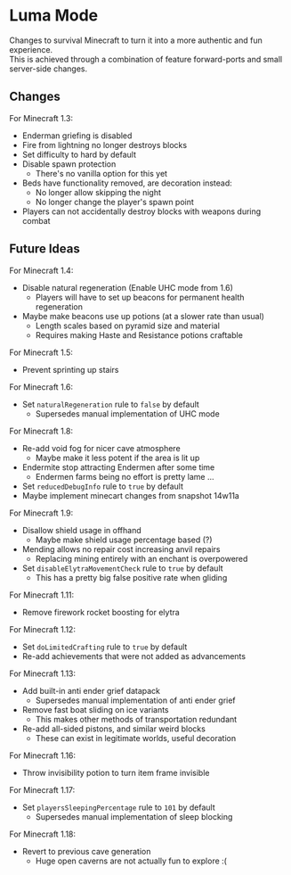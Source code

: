 # Luma Mode

Changes to survival Minecraft to turn it into a more authentic and fun experience.  
This is achieved through a combination of feature forward-ports and small server-side changes.

## Changes

For Minecraft 1.3:

- Enderman griefing is disabled
- Fire from lightning no longer destroys blocks
- Set difficulty to hard by default
- Disable spawn protection
  - There's no vanilla option for this yet
- Beds have functionality removed, are decoration instead:
    - No longer allow skipping the night
    - No longer change the player's spawn point
- Players can not accidentally destroy blocks with weapons during combat

## Future Ideas

For Minecraft 1.4:

- Disable natural regeneration (Enable UHC mode from 1.6)
    - Players will have to set up beacons for permanent health regeneration
- Maybe make beacons use up potions (at a slower rate than usual)
    - Length scales based on pyramid size and material
    - Requires making Haste and Resistance potions craftable

For Minecraft 1.5:

- Prevent sprinting up stairs

For Minecraft 1.6:

- Set `naturalRegeneration` rule to `false` by default
    - Supersedes manual implementation of UHC mode

For Minecraft 1.8:

- Re-add void fog for nicer cave atmosphere
    - Maybe make it less potent if the area is lit up
- Endermite stop attracting Endermen after some time
    - Endermen farms being no effort is pretty lame ...
- Set `reducedDebugInfo` rule to `true` by default
- Maybe implement minecart changes from snapshot 14w11a

For Minecraft 1.9:

- Disallow shield usage in offhand
    - Maybe make shield usage percentage based (?)
- Mending allows no repair cost increasing anvil repairs
    - Replacing mining entirely with an enchant is overpowered
- Set `disableElytraMovementCheck` rule to `true` by default
    - This has a pretty big false positive rate when gliding

For Minecraft 1.11:

- Remove firework rocket boosting for elytra

For Minecraft 1.12:

- Set `doLimitedCrafting` rule to `true` by default
- Re-add achievements that were not added as advancements

For Minecraft 1.13:

- Add built-in anti ender grief datapack
    - Supersedes manual implementation of anti ender grief
- Remove fast boat sliding on ice variants
    - This makes other methods of transportation redundant
- Re-add all-sided pistons, and similar weird blocks
    - These can exist in legitimate worlds, useful decoration

For Minecraft 1.16:

- Throw invisibility potion to turn item frame invisible

For Minecraft 1.17:

- Set `playersSleepingPercentage` rule to `101` by default
    - Supersedes manual implementation of sleep blocking

For Minecraft 1.18:

- Revert to previous cave generation
    - Huge open caverns are not actually fun to explore :(
